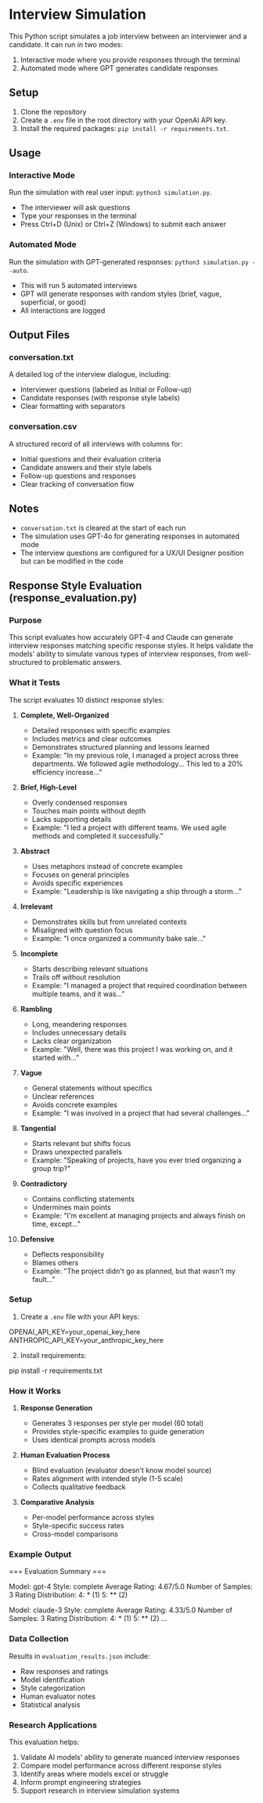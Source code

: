 # Interview Simulation

This Python script simulates a job interview between an interviewer and a candidate. It can run in two modes:
1. Interactive mode where you provide responses through the terminal
2. Automated mode where GPT generates candidate responses

## Setup

1. Clone the repository
2. Create a `.env` file in the root directory with your OpenAI API key.
3. Install the required packages: `pip install -r requirements.txt`.


## Usage

### Interactive Mode
Run the simulation with real user input: `python3 simulation.py`.
- The interviewer will ask questions
- Type your responses in the terminal
- Press Ctrl+D (Unix) or Ctrl+Z (Windows) to submit each answer

### Automated Mode
Run the simulation with GPT-generated responses: `python3 simulation.py --auto`.
- This will run 5 automated interviews
- GPT will generate responses with random styles (brief, vague, superficial, or good)
- All interactions are logged

## Output Files

### conversation.txt
A detailed log of the interview dialogue, including:
- Interviewer questions (labeled as Initial or Follow-up)
- Candidate responses (with response style labels)
- Clear formatting with separators


### conversation.csv
A structured record of all interviews with columns for:
- Initial questions and their evaluation criteria
- Candidate answers and their style labels
- Follow-up questions and responses
- Clear tracking of conversation flow


## Notes
- `conversation.txt` is cleared at the start of each run
- The simulation uses GPT-4o for generating responses in automated mode
- The interview questions are configured for a UX/UI Designer position but can be modified in the code


## Response Style Evaluation (response_evaluation.py)

### Purpose
This script evaluates how accurately GPT-4 and Claude can generate interview responses matching specific response styles. It helps validate the models' ability to simulate various types of interview responses, from well-structured to problematic answers.

### What it Tests
The script evaluates 10 distinct response styles:

1. **Complete, Well-Organized**
   - Detailed responses with specific examples
   - Includes metrics and clear outcomes
   - Demonstrates structured planning and lessons learned
   - Example: "In my previous role, I managed a project across three departments. We followed agile methodology... This led to a 20% efficiency increase..."

2. **Brief, High-Level**
   - Overly condensed responses
   - Touches main points without depth
   - Lacks supporting details
   - Example: "I led a project with different teams. We used agile methods and completed it successfully."

3. **Abstract**
   - Uses metaphors instead of concrete examples
   - Focuses on general principles
   - Avoids specific experiences
   - Example: "Leadership is like navigating a ship through a storm..."

4. **Irrelevant**
   - Demonstrates skills but from unrelated contexts
   - Misaligned with question focus
   - Example: "I once organized a community bake sale..."

5. **Incomplete**
   - Starts describing relevant situations
   - Trails off without resolution
   - Example: "I managed a project that required coordination between multiple teams, and it was..."

6. **Rambling**
   - Long, meandering responses
   - Includes unnecessary details
   - Lacks clear organization
   - Example: "Well, there was this project I was working on, and it started with..."

7. **Vague**
   - General statements without specifics
   - Unclear references
   - Avoids concrete examples
   - Example: "I was involved in a project that had several challenges..."

8. **Tangential**
   - Starts relevant but shifts focus
   - Draws unexpected parallels
   - Example: "Speaking of projects, have you ever tried organizing a group trip?"

9. **Contradictory**
   - Contains conflicting statements
   - Undermines main points
   - Example: "I'm excellent at managing projects and always finish on time, except..."

10. **Defensive**
    - Deflects responsibility
    - Blames others
    - Example: "The project didn't go as planned, but that wasn't my fault..."

### Setup
1. Create a `.env` file with your API keys:

OPENAI_API_KEY=your_openai_key_here
ANTHROPIC_API_KEY=your_anthropic_key_here

2. Install requirements:

pip install -r requirements.txt

### How it Works
1. **Response Generation**
   - Generates 3 responses per style per model (60 total)
   - Provides style-specific examples to guide generation
   - Uses identical prompts across models

2. **Human Evaluation Process**
   - Blind evaluation (evaluator doesn't know model source)
   - Rates alignment with intended style (1-5 scale)
   - Collects qualitative feedback

3. **Comparative Analysis**
   - Per-model performance across styles
   - Style-specific success rates
   - Cross-model comparisons

### Example Output

=== Evaluation Summary ===

Model: gpt-4
Style: complete
Average Rating: 4.67/5.0
Number of Samples: 3
Rating Distribution:
  4: * (1)
  5: ** (2)

Model: claude-3
Style: complete
Average Rating: 4.33/5.0
Number of Samples: 3
Rating Distribution:
  4: * (1)
  5: ** (2)
...

### Data Collection
Results in `evaluation_results.json` include:
- Raw responses and ratings
- Model identification
- Style categorization
- Human evaluator notes
- Statistical analysis

### Research Applications
This evaluation helps:
1. Validate AI models' ability to generate nuanced interview responses
2. Compare model performance across different response styles
3. Identify areas where models excel or struggle
4. Inform prompt engineering strategies
5. Support research in interview simulation systems